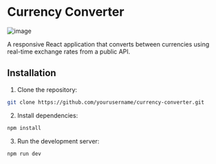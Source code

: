 # Currency Converter
![image](https://github.com/user-attachments/assets/c1371804-01fd-48b7-b268-da069248cfbd)

A responsive React application that converts between currencies using real-time exchange rates from a public API.

## Installation

1. Clone the repository:

```bash
git clone https://github.com/yourusername/currency-converter.git
```
2. Install dependencies:

```bash
npm install
```
3. Run the development server:

```bash
npm run dev
